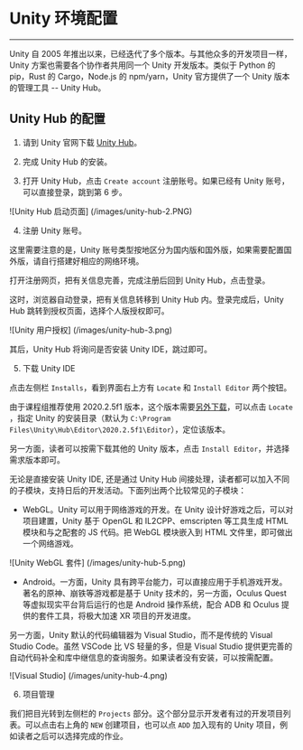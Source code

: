 # Unity 环境配置

---

Unity 自 2005 年推出以来，已经迭代了多个版本。与其他众多的开发项目一样，Unity 方案也需要各个协作者共用同一个 Unity 开发版本。类似于 Python 的 pip，Rust 的 Cargo，Node.js 的 npm/yarn，Unity 官方提供了一个 Unity 版本的管理工具 -- Unity Hub。

## Unity Hub 的配置

1. 请到 Unity 官网下载 [Unity Hub](https://unity.com/download)。

2. 完成 Unity Hub 的安装。

3. 打开 Unity Hub，点击 `Create account` 注册账号。如果已经有 Unity 账号，可以直接登录，跳到第 6 步。

![Unity Hub 启动页面] (/images/unity-hub-2.PNG)

4. 注册 Unity 账号。 

这里需要注意的是，Unity 账号类型按地区分为国内版和国外版，如果需要配置国外版，请自行搭建好相应的网络环境。

打开注册网页，把有关信息完善，完成注册后回到 Unity Hub，点击登录。

这时，浏览器自动登录，把有关信息转移到 Unity Hub 内。登录完成后，Unity Hub 跳转到授权页面，选择个人版授权即可。

![Unity 用户授权] (/images/unity-hub-3.png)

其后，Unity Hub 将询问是否安装 Unity IDE，跳过即可。

5. 下载 Unity IDE

点击左侧栏 `Installs`，看到界面右上方有 `Locate` 和 `Install Editor` 两个按钮。

由于课程组推荐使用 2020.2.5f1 版本，这个版本需要[另外下载]()，可以点击 `Locate` ，指定 Unity 的安装目录（默认为 `C:\Program Files\Unity\Hub\Editor\2020.2.5f1\Editor`），定位该版本。

另一方面，读者可以按需下载其他的 Unity 版本，点击 `Install Editor`，并选择需求版本即可。

无论是直接安装 Unity IDE, 还是通过 Unity Hub 间接处理，读者都可以加入不同的子模块，支持日后的开发活动。下面列出两个比较常见的子模块：

- WebGL。Unity 可以用于网络游戏的开发。在 Unity 设计好游戏之后，可以对项目建置，Unity 基于 OpenGL 和 IL2CPP、emscripten 等工具生成 HTML 模块和与之配套的 JS 代码。把 WebGL 模块嵌入到 HTML 文件里，即可做出一个网络游戏。

![Unity WebGL 套件] (/images/unity-hub-5.png)

- Android。一方面，Unity 具有跨平台能力，可以直接应用于手机游戏开发。著名的原神、崩铁等游戏都是基于 Unity 技术的，另一方面，Oculus Quest 等虚拟现实平台背后运行的也是 Android 操作系统，配合 ADB 和 Oculus 提供的套件工具，将极大加速 XR 项目的开发进度。

另一方面，Unity 默认的代码编辑器为 Visual Studio，而不是传统的 Visual Studio Code。虽然 VSCode 比 VS 轻量的多，但是 Visual Studio 提供更完善的自动代码补全和库中继信息的查询服务。如果读者没有安装，可以按需配置。 

![Visual Studio] (/images/unity-hub-4.png)

6. 项目管理

我们把目光转到左侧栏的 `Projects` 部分。这个部分显示开发者有过的开发项目列表。可以点击右上角的 `NEW` 创建项目，也可以点 `ADD` 加入现有的 Unity 项目，例如读者之后可以选择完成的作业。

